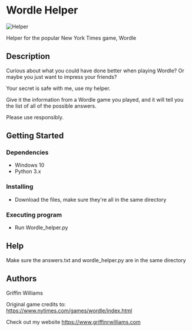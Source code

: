 # Wordle Helper
![Helper](https://user-images.githubusercontent.com/15940140/179074945-80c95b46-d1a2-4102-a724-8b2642f66b87.png)

Helper for the popular New York Times game, Wordle

## Description

Curious about what you could have done better when playing Wordle? Or maybe you just want to impress your friends?

Your secret is safe with me, use my helper.

Give it the information from a Wordle game you played, and it will tell you the list of all of the possible answers.

Please use responsibly.

## Getting Started

### Dependencies

* Windows 10
* Python 3.x

### Installing

* Download the files, make sure they're all in the same directory

### Executing program

* Run Wordle_helper.py

## Help

Make sure the answers.txt and wordle_helper.py are in the same directory

## Authors

Griffin Williams

Original game credits to: https://www.nytimes.com/games/wordle/index.html

Check out my website https://www.griffinrwilliams.com 
